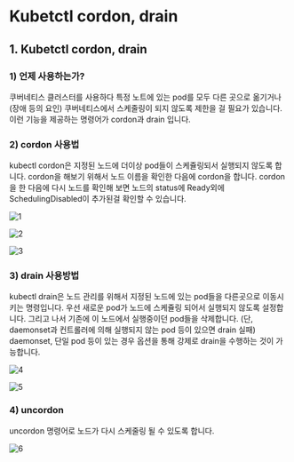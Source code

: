 # Kubetctl cordon, drain

## 1. Kubetctl cordon, drain

### 1) 언제 사용하는가?

쿠버네티스 클러스터를 사용하다 특정 노트에 있는 pod를 모두 다른 곳으로 옮기거나(장애 등의 요인) 쿠버네티스에서 스케줄링이 되지 않도록 제한을 걸 필요가 있습니다. 이런 기능을 제공하는 명령어가 cordon과 drain 입니다.

### 2) cordon 사용법

kubectl cordon은 지정된 노드에 더이상 pod들이 스케쥴링되서 실행되지 않도록 합니다. cordon을 해보기 위해서 노드 이름을 확인한 다음에 cordon을 합니다. 
cordon을 한 다음에 다시 노드를 확인해 보면 노드의 status에 Ready외에 SchedulingDisabled이 추가된걸 확인할 수 있습니다.

![1](https://user-images.githubusercontent.com/37721713/82412505-bcc16780-9aae-11ea-8d09-cc0cd1eb368e.PNG)

![2](https://user-images.githubusercontent.com/37721713/82412511-bdf29480-9aae-11ea-8b6f-b6c942dd6d94.PNG)

![3](https://user-images.githubusercontent.com/37721713/82412512-be8b2b00-9aae-11ea-96f2-527a18cb776a.PNG)

### 3) drain 사용방법
kubectl drain은 노드 관리를 위해서 지정된 노드에 있는 pod들을 다른곳으로 이동시키는 명령입니다. 
우선 새로운 pod가 노드에 스케쥴링 되어서 실행되지 않도록 설정합니다. 그리고 나서 기존에 이 노드에서 실행중이던 pod들을 삭제합니다. (단, daemonset과 컨트롤러에 의해 실행되지 않는 pod 등이 있으면 drain 실패)
daemonset, 단일 pod 등이 있는 경우 옵션을 통해 강제로 drain을 수행하는 것이 가능합니다.

![4](https://user-images.githubusercontent.com/37721713/82412514-be8b2b00-9aae-11ea-8977-70b35778a93c.PNG)

![5](https://user-images.githubusercontent.com/37721713/82412516-bf23c180-9aae-11ea-9474-0b7df5cdbcd7.PNG)

### 4) uncordon

uncordon 명령어로 노드가 다시 스케줄링 될 수 있도록 합니다.

![6](https://user-images.githubusercontent.com/37721713/82412520-bfbc5800-9aae-11ea-8885-e8482d4fe461.PNG)
